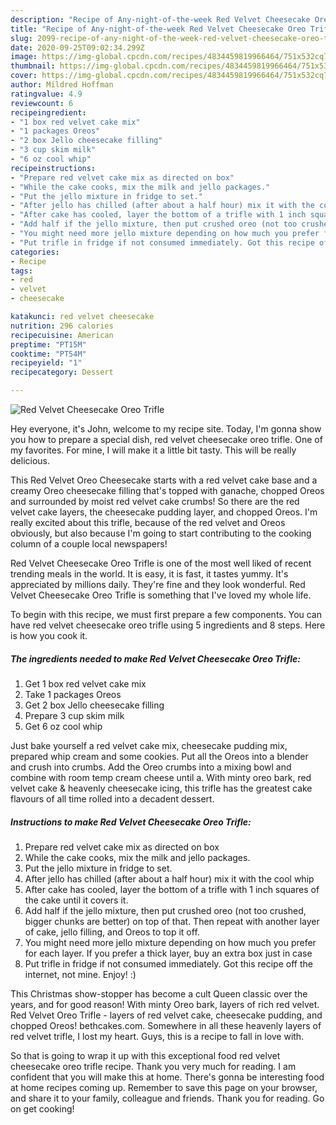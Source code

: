 ```yaml
---
description: "Recipe of Any-night-of-the-week Red Velvet Cheesecake Oreo Trifle"
title: "Recipe of Any-night-of-the-week Red Velvet Cheesecake Oreo Trifle"
slug: 2099-recipe-of-any-night-of-the-week-red-velvet-cheesecake-oreo-trifle
date: 2020-09-25T09:02:34.299Z
image: https://img-global.cpcdn.com/recipes/4834459819966464/751x532cq70/red-velvet-cheesecake-oreo-trifle-recipe-main-photo.jpg
thumbnail: https://img-global.cpcdn.com/recipes/4834459819966464/751x532cq70/red-velvet-cheesecake-oreo-trifle-recipe-main-photo.jpg
cover: https://img-global.cpcdn.com/recipes/4834459819966464/751x532cq70/red-velvet-cheesecake-oreo-trifle-recipe-main-photo.jpg
author: Mildred Hoffman
ratingvalue: 4.9
reviewcount: 6
recipeingredient:
- "1 box red velvet cake mix"
- "1 packages Oreos"
- "2 box Jello cheesecake filling"
- "3 cup skim milk"
- "6 oz cool whip"
recipeinstructions:
- "Prepare red velvet cake mix as directed on box"
- "While the cake cooks, mix the milk and jello packages."
- "Put the jello mixture in fridge to set."
- "After jello has chilled (after about a half hour) mix it with the cool whip"
- "After cake has cooled, layer the bottom of a trifle with 1 inch squares of the cake until it covers it."
- "Add half if the jello mixture, then put crushed oreo (not too crushed, bigger chunks are better) on top of that. Then repeat with another layer of cake, jello filling, and Oreos to top it off."
- "You might need more jello mixture depending on how much you prefer for each layer. If you prefer a thick layer, buy an extra box just in case"
- "Put trifle in fridge if not consumed immediately. Got this recipe off the internet, not mine. Enjoy! :)"
categories:
- Recipe
tags:
- red
- velvet
- cheesecake

katakunci: red velvet cheesecake 
nutrition: 296 calories
recipecuisine: American
preptime: "PT15M"
cooktime: "PT54M"
recipeyield: "1"
recipecategory: Dessert

---
```



![Red Velvet Cheesecake Oreo Trifle](https://img-global.cpcdn.com/recipes/4834459819966464/751x532cq70/red-velvet-cheesecake-oreo-trifle-recipe-main-photo.jpg)

Hey everyone, it's John, welcome to my recipe site. Today, I'm gonna show you how to prepare a special dish, red velvet cheesecake oreo trifle. One of my favorites. For mine, I will make it a little bit tasty. This will be really delicious.

This Red Velvet Oreo Cheesecake starts with a red velvet cake base and a creamy Oreo cheesecake filling that&#39;s topped with ganache, chopped Oreos and surrounded by moist red velvet cake crumbs! So there are the red velvet cake layers, the cheesecake pudding layer, and chopped Oreos. I&#39;m really excited about this trifle, because of the red velvet and Oreos obviously, but also because I&#39;m going to start contributing to the cooking column of a couple local newspapers!

Red Velvet Cheesecake Oreo Trifle is one of the most well liked of recent trending meals in the world. It is easy, it is fast, it tastes yummy. It's appreciated by millions daily. They're fine and they look wonderful. Red Velvet Cheesecake Oreo Trifle is something that I've loved my whole life.


To begin with this recipe, we must first prepare a few components. You can have red velvet cheesecake oreo trifle using 5 ingredients and 8 steps. Here is how you cook it.

<!--inarticleads1-->

##### The ingredients needed to make Red Velvet Cheesecake Oreo Trifle:

1. Get 1 box red velvet cake mix
1. Take 1 packages Oreos
1. Get 2 box Jello cheesecake filling
1. Prepare 3 cup skim milk
1. Get 6 oz cool whip


Just bake yourself a red velvet cake mix, cheesecake pudding mix, prepared whip cream and some cookies. Put all the Oreos into a blender and crush into crumbs. Add the Oreo crumbs into a mixing bowl and combine with room temp cream cheese until a. With minty oreo bark, red velvet cake &amp; heavenly cheesecake icing, this trifle has the greatest cake flavours of all time rolled into a decadent dessert. 

<!--inarticleads2-->

##### Instructions to make Red Velvet Cheesecake Oreo Trifle:

1. Prepare red velvet cake mix as directed on box
1. While the cake cooks, mix the milk and jello packages.
1. Put the jello mixture in fridge to set.
1. After jello has chilled (after about a half hour) mix it with the cool whip
1. After cake has cooled, layer the bottom of a trifle with 1 inch squares of the cake until it covers it.
1. Add half if the jello mixture, then put crushed oreo (not too crushed, bigger chunks are better) on top of that. Then repeat with another layer of cake, jello filling, and Oreos to top it off.
1. You might need more jello mixture depending on how much you prefer for each layer. If you prefer a thick layer, buy an extra box just in case
1. Put trifle in fridge if not consumed immediately. Got this recipe off the internet, not mine. Enjoy! :)


This Christmas show-stopper has become a cult Queen classic over the years, and for good reason! With minty Oreo bark, layers of rich red velvet. Red Velvet Oreo Trifle - layers of red velvet cake, cheesecake pudding, and chopped Oreos! bethcakes.com. Somewhere in all these heavenly layers of red velvet trifle, I lost my heart. Guys, this is a recipe to fall in love with. 

So that is going to wrap it up with this exceptional food red velvet cheesecake oreo trifle recipe. Thank you very much for reading. I am confident that you will make this at home. There's gonna be interesting food at home recipes coming up. Remember to save this page on your browser, and share it to your family, colleague and friends. Thank you for reading. Go on get cooking!
